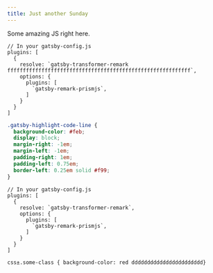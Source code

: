 ```yaml
---
title: Just another Sunday
---
```


Some amazing JS right here.

```javascript{4}
// In your gatsby-config.js
plugins: [
  {
    resolve: `gatsby-transformer-remark fffffffffffffffffffffffffffffffffffffffffffffffffffffffffff`,
    options: {
      plugins: [
        `gatsby-remark-prismjs`,
      ]
    }
  }
]
```

```css
.gatsby-highlight-code-line {
  background-color: #feb;
  display: block;
  margin-right: -1em;
  margin-left: -1em;
  padding-right: 1em;
  padding-left: 0.75em;
  border-left: 0.25em solid #f99;
}
```

```javascript{1,4-6}
// In your gatsby-config.js
plugins: [
  {
    resolve: `gatsby-transformer-remark`,
    options: {
      plugins: [
        `gatsby-remark-prismjs`,
      ]
    }
  }
]
```


 `css±.some-class { background-color: red ddddddddddddddddddddddd}` 
